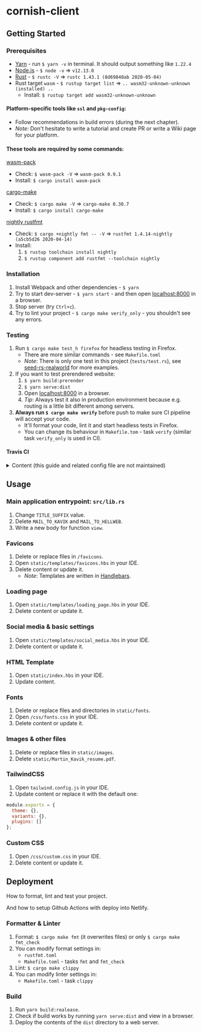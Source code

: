 # cornish-client 

## Getting Started
### Prerequisites
- [Yarn](https://yarnpkg.com/lang/en/docs/install) - run `$ yarn -v` in terminal. 
  It should output something like `1.22.4`
- [Node.js](https://nodejs.org) - `$ node -v` => `v12.13.0`
- [Rust](https://www.rust-lang.org/tools/install) - `$ rustc -V` => 
  `rustc 1.43.1 (8d69840ab 2020-05-04)`
- Rust target `wasm` - `$ rustup target list` => 
 `.. wasm32-unknown-unknown (installed) ..`
    - Install: `$ rustup target add wasm32-unknown-unknown`
       
####  Platform-specific tools like `ssl` and `pkg-config`:
- Follow recommendations in build errors (during the next chapter).
- _Note_: Don't hesitate to write a tutorial and create PR or write a 
  Wiki page for your platform.

#### These tools are required by some commands:
[wasm-pack](https://rustwasm.github.io/wasm-pack/)
- Check: `$ wasm-pack -V` => `wasm-pack 0.9.1`
- Install: `$ cargo install wasm-pack`

[cargo-make](https://sagiegurari.github.io/cargo-make/)
- Check: `$ cargo make -V` => `cargo-make 0.30.7`
- Install: `$ cargo install cargo-make`

[nightly rustfmt](https://github.com/rust-lang/rustfmt#on-the-nightly-toolchain)
- Check: `$ cargo +nightly fmt -- -V` => `rustfmt 1.4.14-nightly (a5cb5d26 2020-04-14)`
- Install:
    1. `$ rustup toolchain install nightly`
    2. `$ rustup component add rustfmt --toolchain nightly`

### Installation
1. Install Webpack and other dependencies - `$ yarn`
1. Try to start dev-server - `$ yarn start` - and then open [localhost:8000](http://localhost:8000) 
   in a browser.
1. Stop server (try `Ctrl+c`).
1. Try to lint your project - `$ cargo make verify_only` - you shouldn't see 
   any errors.

### Testing
1. Run `$ cargo make test_h firefox` for headless testing in Firefox.
   - There are more similar commands - see `Makefile.toml`
   - _Note_: There is only one test in this project (`tests/test.rs`), see [seed-rs-realworld](https://github.com/seed-rs/seed-rs-realworld) for more examples.
1. If you want to test prerendered website:
   1. `$ yarn build:prerender`
   1. `$ yarn serve:dist`
   1. Open [localhost:8000](http://localhost:8000) in a browser.
   1. _Tip_: Always test it also in production environment because e.g. routing 
      is a little bit different among servers.
1. **Always run `$ cargo make verify`** before push to make sure CI pipeline will 
   accept your code.
    - It'll format your code, lint it and start headless tests in Firefox.
    - You can change its behaviour in `Makefile.tom` - task `verify` 
      (similar task `verify_only` is used in CI).

#### Travis CI
<details>
<summary>Content (this guide and related config file are not maintained)</summary>

1. Sync your [TravisCI](https://travis-ci.org/) account with your GitHub one.
1. Find repository with your app in [your list](https://travis-ci.org/account/repositories) and click on `Settings`.
1. Add _Environment Variable_ `NETLIFY_SITE_ID` and set it's value to **Site id**.
1. Add _Environment Variable_ `NETLIFY_ACCESS_TOKEN` and set it's value to **Access token**.
1. Switch to tab `Current` and click `Activate repository`.
1. _[Optional]_ Add badge to project's `/README.md` (Repository detail > Click on 
   badge next to the rep. name > `IMAGE URL` change to `MARKDOWN`)
1. _[Optional]_ Modify `/.travis.yml`.
    - Replace `yarn build:prerender` with `yarn build:release` if you don't want to prerender pages.
    - _Tip:_ If jobs don't want to start after push, check Repository 
      detail > `More options` > `Requests`.
   
</details>

## Usage
### Main application entrypoint: `src/lib.rs`
1. Change `TITLE_SUFFIX` value.
1. Delete `MAIL_TO_KAVIK` and `MAIL_TO_HELLWEB`.
1. Write a new body for function `view`.

### Favicons
1. Delete or replace files in `/favicons`.
1. Open `static/templates/favicons.hbs` in your IDE.
1. Delete content or update it.
   - _Note_: Templates are written in [Handlebars](https://handlebarsjs.com/).

### Loading page
1. Open `static/templates/loading_page.hbs` in your IDE.
1. Delete content or update it.

### Social media & basic settings
1. Open `static/templates/social_media.hbs` in your IDE.
1. Delete content or update it.

### HTML Template
1. Open `static/index.hbs` in your IDE.
1. Update content.

### Fonts
1. Delete or replace files and directories in `static/fonts`.
1. Open `/css/fonts.css` in your IDE.
1. Delete content or update it.

### Images & other files
1. Delete or replace files in `static/images`.
1. Delete `static/Martin_Kavik_resume.pdf`.

### TailwindCSS
1. Open `tailwind.config.js` in your IDE.
1. Update content or replace it with the default one:

```js
module.exports = {
  theme: {},
  variants: {},
  plugins: []
};
```

### Custom CSS
1. Open `/css/custom.css` in your IDE.
1. Delete content or update it.

## Deployment
How to format, lint and test your project.

And how to setup Github Actions with deploy into Netlify.

### Formatter & Linter
1. Format: `$ cargo make fmt` (it overwrites files) or only 
   `$ cargo make fmt_check`
1. You can modify format settings in:
   - `rustfmt.toml`
   - `Makefile.toml` - tasks `fmt` and `fmt_check`
1. Lint: `$ cargo make clippy`
1. You can modify linter settings in:
   - `Makefile.toml` - task `clippy`

### Build
1. Run `yarn build:realease`.
1. Check if build works by running `yarn serve:dist` and view in a browser.
1. Deploy the contents of the `dist` directory to a web server.

